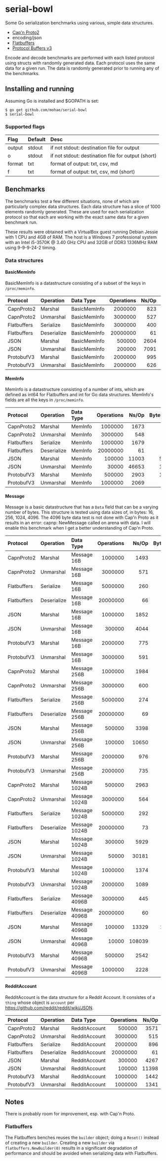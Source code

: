 # serial-bowl

Some Go serialization benchmarks using various, simple data structures.

* [Cap'n Proto2](https://github.com/zombiezen/go-capnproto2)
* encoding/json
* [Flatbuffers](https://github.com/google/flatbuffers/go)
* [Protocol Buffers v3](https://github.com/golang/protobuf/proto)

Encode and decode benchmarks are performed with each listed protocol using structs with randomly generated data.  Each protocol uses the same data for a given run.  The data is randomly generated prior to running any of the benchmarks.

## Installing and running

Assuming Go is installed and $GOPATH is set:

    $ go get github.com/mohae/serial-bowl
    $ serial-bowl

### Supported flags

Flag|Default|Desc  
:--|:--|:--  
output|stdout|if not stdout: destination file for output  
o|stdout|if not stdout: destination file for output (short)  
format|txt|format of output: txt, csv, md  
f|txt|format of output: txt, csv, md (short)

## Benchmarks
The benchmarks test a few different situations, none of which are particularly complex data structures.  Each data structure has a slice of 1000 elements randomly generated.  These are used for each serialization protocol so that each are working with the exact same data for a given benchmark run.

These results were obtained with a VirtualBox guest running Debian Jessie with 1 CPU and 4GB of RAM.  The host is a Windows 7 professional system  with  an Intel i5-3570K @ 3.40 GHz CPU and 32GB of DDR3 1336MHz RAM using 9-9-9-24-2 timing.

### Data structures
#### BasicMemInfo
BasicMemInfo is a datastructure consisting of a subset of the keys in `/proc/meminfo`.

Protocol|Operation|Data Type|Operations|Ns/Op|Bytes/Op|Allocs/Op  
:--|:--|:--|--:|--:|--:|--:  
CapnProto2|Marshal|BasicMemInfo|2000000|823|260|6  
CapnProto2|Unmarshal|BasicMemInfo|3000000|527|224|5  
Flatbuffers|Serialize|BasicMemInfo|3000000|400|0|0  
Flatbuffers|Deserialize|BasicMemInfo|20000000|61|32|1  
JSON|Marshal|BasicMemInfo|500000|2604|712|5  
JSON|Unmarshal|BasicMemInfo|200000|7091|503|10  
ProtobufV3|Marshal|BasicMemInfo|2000000|995|456|6  
ProtobufV3|Unmarshal|BasicMemInfo|2000000|626|208|1  

#### MemInfo
MemInfo is a datastructure consisting of a number of ints, which are defined as int64 for Flatbuffers and int for Go data structures.  MemInfo's fields are all the keys in `/proc/meminfo`.

Protocol|Operation|Data Type|Operations|Ns/Op|Bytes/Op|Allocs/Op  
:--|:--|:--|--:|--:|--:|--:  
CapnProto2|Marshal|MemInfo|1000000|1673|532|6  
CapnProto2|Unmarshal|MemInfo|3000000|548|224|5  
Flatbuffers|Serialize|MemInfo|1000000|1679|0|0  
Flatbuffers|Deserialize|MemInfo|20000000|61|32|1  
JSON|Marshal|MemInfo|100000|11003|5065|8  
JSON|Unmarshal|MemInfo|30000|46653|1527|42  
ProtobufV3|Marshal|MemInfo|500000|2903|1224|8  
ProtobufV3|Unmarshal|MemInfo|1000000|2069|208|1  

#### Message
Message is a basic datastructure that has a `Data` field that can be a varying number of bytes.  This structure is tested using data sizes of, in bytes: 16, 256, 1024, 4096.  The 4096 byte data test is not done with Cap'n Proto as it results in an error: capnp: NewMessage called on arena with data.  I will enable this benchmark when I get a better understanding of Cap'n Proto.  

Protocol|Operation|Data Type|Operations|Ns/Op|Bytes/Op|Allocs/Op  
:--|:--|:--|--:|--:|--:|--:  
CapnProto2|Marshal|Message 16B|1000000|1493|404|12  
CapnProto2|Unmarshal|Message 16B|3000000|571|224|5  
Flatbuffers|Serialize|Message 16B|5000000|260|0|0  
Flatbuffers|Deserialize|Message 16B|20000000|66|32|1  
JSON|Marshal|Message 16B|1000000|1852|440|6  
JSON|Unmarshal|Message 16B|300000|4044|319|7  
ProtobufV3|Marshal|Message 16B|2000000|775|328|5  
ProtobufV3|Unmarshal|Message 16B|3000000|591|232|3  
CapnProto2|Marshal|Message 256B|1000000|1984|660|12  
CapnProto2|Unmarshal|Message 256B|3000000|600|224|5  
Flatbuffers|Serialize|Message 256B|5000000|274|0|0  
Flatbuffers|Deserialize|Message 256B|20000000|69|32|1  
JSON|Marshal|Message 256B|500000|3398|1400|7  
JSON|Unmarshal|Message 256B|100000|10650|575|7  
ProtobufV3|Marshal|Message 256B|2000000|976|552|5  
ProtobufV3|Unmarshal|Message 256B|2000000|735|472|3  
CapnProto2|Marshal|Message 1024B|500000|2963|1492|12  
CapnProto2|Unmarshal|Message 1024B|3000000|564|224|5  
Flatbuffers|Serialize|Message 1024B|5000000|292|0|0  
Flatbuffers|Deserialize|Message 1024B|20000000|73|32|1  
JSON|Marshal|Message 1024B|300000|5929|6040|8  
JSON|Unmarshal|Message 1024B|50000|30181|1439|7  
ProtobufV3|Marshal|Message 1024B|1000000|1374|1416|5  
ProtobufV3|Unmarshal|Message 1024B|2000000|1089|1240|3  
Flatbuffers|Serialize|Message 4096B|3000000|445|0|0  
Flatbuffers|Deserialize|Message 4096B|20000000|60|32|1  
JSON|Marshal|Message 4096B|100000|13329|15512|9  
JSON|Unmarshal|Message 4096B|10000|108039|4895|7  
ProtobufV3|Marshal|Message 4096B|500000|2542|4872|5  
ProtobufV3|Unmarshal|Message 4096B|1000000|2228|4312|3  

#### RedditAccount
RedditAccount is the data structure for a Reddit Account.  It consistes of a `thing` whose object is `account` per https://github.com/reddit/reddit/wiki/JSON.

Protocol|Operation|Data Type|Operations|Ns/Op|Bytes/Op|Allocs/Op  
:--|:--|:--|--:|--:|--:|--:  
CapnProto2|Marshal|RedditAccount|500000|3571|1045|27  
CapnProto2|Unmarshal|RedditAccount|3000000|515|224|5  
Flatbuffers|Serialize|RedditAccount|2000000|896|0|0  
Flatbuffers|Deserialize|RedditAccount|20000000|61|32|1  
JSON|Marshal|RedditAccount|300000|4267|1358|6  
JSON|Unmarshal|RedditAccount|100000|11398|565|11  
ProtobufV3|Marshal|RedditAccount|1000000|1442|696|6  
ProtobufV3|Unmarshal|RedditAccount|1000000|1341|507|7  

## Notes
There is probably room for improvement, esp. with Cap'n Proto.

### Flatbuffers
The Flatbuffers benches reuses the `builder` object; doing a `Reset()` instead of creating a new `builder`.  Creating a new `builder` via `flatbuffers.NewBuilder(0)` results in a significant degradation of performance and should be avoided when serializing data with Flatbuffers.
